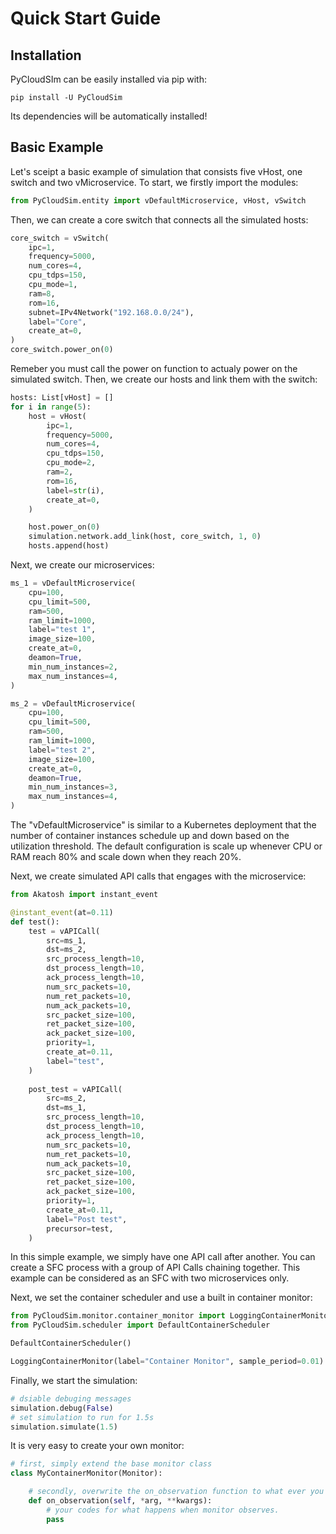 # Quick Start Guide

## Installation

PyCloudSIm can be easily installed via pip with:

```terminal
pip install -U PyCloudSim
```

Its dependencies will be automatically installed!

## Basic Example

Let's sceipt a basic example of simulation that consists five vHost, one switch and two vMicroservice. To start, we firstly import the modules:

```python
from PyCloudSim.entity import vDefaultMicroservice, vHost, vSwitch
```

Then, we can create a core switch that connects all the simulated hosts:

```python
core_switch = vSwitch(
    ipc=1,
    frequency=5000,
    num_cores=4,
    cpu_tdps=150,
    cpu_mode=1,
    ram=8,
    rom=16,
    subnet=IPv4Network("192.168.0.0/24"),
    label="Core",
    create_at=0,
)
core_switch.power_on(0)
```

Remeber you must call the power on function to actualy power on the simulated switch. Then, we create our hosts and link them with the switch:

```python
hosts: List[vHost] = []
for i in range(5):
    host = vHost(
        ipc=1,
        frequency=5000,
        num_cores=4,
        cpu_tdps=150,
        cpu_mode=2,
        ram=2,
        rom=16,
        label=str(i),
        create_at=0,
    )

    host.power_on(0)
    simulation.network.add_link(host, core_switch, 1, 0)
    hosts.append(host)
```

Next, we create our microservices:

```python
ms_1 = vDefaultMicroservice(
    cpu=100,
    cpu_limit=500,
    ram=500,
    ram_limit=1000,
    label="test 1",
    image_size=100,
    create_at=0,
    deamon=True,
    min_num_instances=2,
    max_num_instances=4,
)

ms_2 = vDefaultMicroservice(
    cpu=100,
    cpu_limit=500,
    ram=500,
    ram_limit=1000,
    label="test 2",
    image_size=100,
    create_at=0,
    deamon=True,
    min_num_instances=3,
    max_num_instances=4,
)
```

The "vDefaultMicroservice" is similar to a Kubernetes deployment that the number of container instances schedule up and down based on the utilization threshold. The default configuration is scale up whenever CPU or RAM reach 80% and scale down when they reach 20%.

Next, we create simulated API calls that engages with the microservice:

```python
from Akatosh import instant_event

@instant_event(at=0.11)
def test():
    test = vAPICall(
        src=ms_1,
        dst=ms_2,
        src_process_length=10,
        dst_process_length=10,
        ack_process_length=10,
        num_src_packets=10,
        num_ret_packets=10,
        num_ack_packets=10,
        src_packet_size=100,
        ret_packet_size=100,
        ack_packet_size=100,
        priority=1,
        create_at=0.11,
        label="test",
    )
    
    post_test = vAPICall(
        src=ms_2,
        dst=ms_1,
        src_process_length=10,
        dst_process_length=10,
        ack_process_length=10,
        num_src_packets=10,
        num_ret_packets=10,
        num_ack_packets=10,
        src_packet_size=100,
        ret_packet_size=100,
        ack_packet_size=100,
        priority=1,
        create_at=0.11,
        label="Post test",
        precursor=test,
    )
```

In this simple example, we simply have one API call after another. You can create a SFC process with a group of API Calls chaining together. This example can be considered as an SFC with two microservices only.

Next, we set the container scheduler and use a built in container monitor:

```python
from PyCloudSim.monitor.container_monitor import LoggingContainerMonitor
from PyCloudSim.scheduler import DefaultContainerScheduler

DefaultContainerScheduler()

LoggingContainerMonitor(label="Container Monitor", sample_period=0.01)
```

Finally, we start the simulation:

```python
# dsiable debuging messages
simulation.debug(False)
# set simulation to run for 1.5s
simulation.simulate(1.5)
```

It is very easy to create your own monitor:

```python
# first, simply extend the base monitor class
class MyContainerMonitor(Monitor):

    # secondly, overwrite the on_observation function to what ever you like :)
    def on_observation(self, *arg, **kwargs):
        # your codes for what happens when monitor observes.
        pass

```